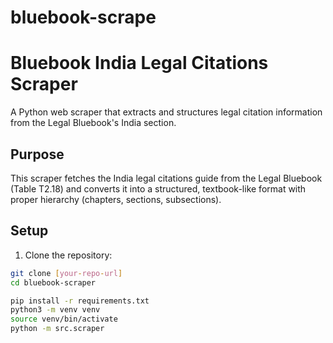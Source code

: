 # bluebook-scrape

# Bluebook India Legal Citations Scraper

A Python web scraper that extracts and structures legal citation information from the Legal Bluebook's India section.

## Purpose

This scraper fetches the India legal citations guide from the Legal Bluebook (Table T2.18) and converts it into a structured, textbook-like format with proper hierarchy (chapters, sections, subsections).

## Setup

1. Clone the repository:

```bash
git clone [your-repo-url]
cd bluebook-scraper

pip install -r requirements.txt
python3 -m venv venv
source venv/bin/activate
python -m src.scraper
```
